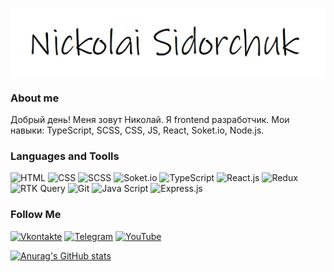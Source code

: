 ![Header](https://github.com/k0t1k777/k0t1k777/blob/main/assets/name.bmp)

### About me

Добрый день! 
Меня зовут Николай. Я frontend разработчик. Мои навыки: TypeScript, SCSS, CSS, JS, React, Soket.io, Node.js.

### Languages and Toolls

![HTML](https://img.shields.io/badge/-Html-090909?style=for-the-badge&logo=HTML&logoColor=8A2BE2)
![CSS](https://img.shields.io/badge/-CSS-090909?style=for-the-badge&logo=Css&logoColor=8A2BE2)
![SCSS](https://img.shields.io/badge/-SCSS-090909?style=for-the-badge&logo=Css&logoColor=8A2BE2)
![Soket.io](https://img.shields.io/badge/-Soket.io-090909?style=for-the-badge&logo=Soket.io&logoColor=FF0000)
![TypeScript](https://img.shields.io/badge/-TypeScript-090909?style=for-the-badge&logo=TypeScript&logoColor=228B22)
![React.js](https://img.shields.io/badge/-React-090909?style=for-the-badge&logo=React&logoColor=FF0000)
![Redux](https://img.shields.io/badge/-Redux-090909?style=for-the-badge&logo=Redux&logoColor=8A2BE2)
![RTK Query](https://img.shields.io/badge/-Query-090909?style=for-the-badge&logo=RTK_Query&logoColor=8A2BE2)
![Git](https://img.shields.io/badge/-Git-090909?style=for-the-badge&logo=Git&logoColor=00FFFF)
![Java Script](https://img.shields.io/badge/-JavaScript-090909?style=for-the-badge&logo=JavaScript&logoColor=8A2BE2)
![Express.js](https://img.shields.io/badge/-Node-090909?style=for-the-badge&logo=Node.js&logoColor=008080)

### Follow Me
[![Vkontakte](https://img.shields.io/badge/-Vkontakte-090909?style=for-the-badge&logo=Vk&logoColor=1E90FF)](https://vk.com/nickolai_s)
[![Telegram](https://img.shields.io/badge/-Telegram-090909?style=for-the-badge&logo=Telegram&logoColor=4682B4)](https://t.me/ni_kolyaus)
[![YouTube](https://img.shields.io/badge/-YouTube-090908?style=for-the-badge&logo=YouTube&logoColor=B22222)](https://www.youtube.com/@DRONE_SILVER_HAND)

[![Anurag's GitHub stats](https://github-readme-stats.vercel.app/api?username=k0t1k777&show_icons=true&theme=dark)](https://github.com/k0t1k777/github-readme-stats)
